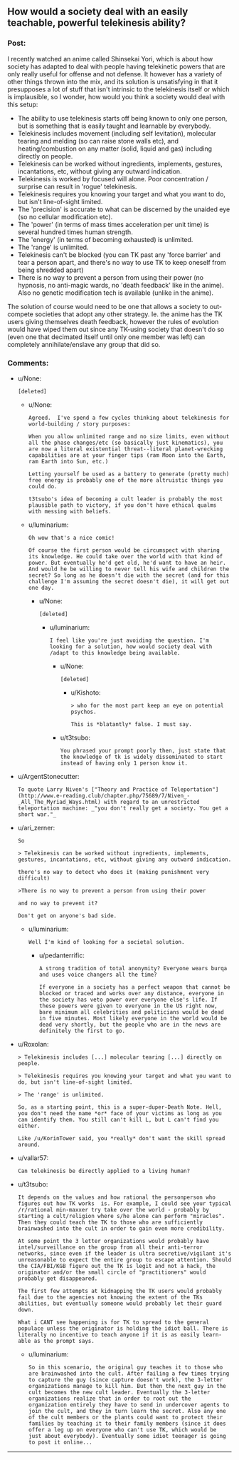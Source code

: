 ## How would a society deal with an easily teachable, powerful telekinesis ability?

### Post:

I recently watched an anime called Shinsekai Yori, which is about how society has adapted to deal with people having telekinetic powers that are only really useful for offense and not defense. It however has a variety of other things thrown into the mix, and its solution is unsatisfying in that it presupposes a lot of stuff that isn't intrinsic to the telekinesis itself or which is implausible, so I wonder, how would you think a society would deal with this setup:

* The ability to use telekinesis starts off being known to only one person, but is something that is easily taught and learnable by everybody.
* Telekinesis includes movement (including self levitation), molecular tearing and melding (so can raise stone walls etc), and heating/combustion on any matter (solid, liquid and gas) including directly on people.
* Telekinesis can be worked without ingredients, implements, gestures, incantations, etc, without giving any outward indication. 
* Telekinesis is worked by focused will alone. Poor concentration / surprise can result in 'rogue' telekinesis.
* Telekinesis requires you knowing your target and what you want to do, but isn't line-of-sight limited.
* The 'precision' is accurate to what can be discerned by the unaided eye (so no cellular modification etc).
* The 'power' (in terms of mass times acceleration per unit time) is several hundred times human strength.
* The 'energy' (in terms of becoming exhausted) is unlimited.
* The 'range' is unlimited.
* Telekinesis can't be blocked (you can TK past any 'force barrier' and tear a person apart, and there's no way to use TK to keep oneself from being shredded apart)
* There is no way to prevent a person from using their power (no hypnosis, no anti-magic wards, no 'death feedback' like in the anime). Also no genetic modification tech is available (unlike in the anime).

The solution of course would need to be one that allows a society to out-compete societies that adopt any other strategy. Ie. the anime has the TK users giving themselves death feedback, however the rules of evolution would have wiped them out since any TK-using society that doesn't do so (even one that decimated itself until only one member was left) can completely annihilate/enslave any group that did so.

### Comments:

- u/None:
  ```
  [deleted]
  ```

  - u/None:
    ```
    Agreed.  I've spend a few cycles thinking about telekinesis for world-building / story purposes:

    When you allow unlimited range and no size limits, even without all the phase changes/etc (so basically just kinematics), you are now a literal existential threat--literal planet-wrecking capabilities are at your finger tips (ram Moon into the Earth, ram Earth into Sun, etc.)

    Letting yourself be used as a battery to generate (pretty much) free energy is probably one of the more altruistic things you could do.

    t3tsubo's idea of becoming a cult leader is probably the most plausible path to victory, if you don't have ethical qualms with messing with beliefs.
    ```

  - u/luminarium:
    ```
    Oh wow that's a nice comic!

    Of course the first person would be circumspect with sharing its knowledge. He could take over the world with that kind of power. But eventually he'd get old, he'd want to have an heir. And would he be willing to never tell his wife and children the secret? So long as he doesn't die with the secret (and for this challenge I'm assuming the secret doesn't die), it will get out one day.
    ```

    - u/None:
      ```
      [deleted]
      ```

      - u/luminarium:
        ```
        I feel like you're just avoiding the question. I'm looking for a solution, how would society deal with /adapt to this knowledge being available.
        ```

        - u/None:
          ```
          [deleted]
          ```

          - u/Kishoto:
            ```
            > who for the most part keep an eye on potential psychos. 

            This is *blatantly* false. I must say.
            ```

        - u/t3tsubo:
          ```
          You phrased your prompt poorly then, just state that the knowledge of tk is widely disseminated to start instead of having only 1 person know it.
          ```

- u/ArgentStonecutter:
  ```
  To quote Larry Niven's ["Theory and Practice of Teleportation"](http://www.e-reading.club/chapter.php/75689/7/Niven_-_All_The_Myriad_Ways.html) with regard to an unrestricted teleportation machine: _"you don't really get a society. You get a short war."_
  ```

- u/ari_zerner:
  ```
  So

  > Telekinesis can be worked without ingredients, implements, gestures, incantations, etc, without giving any outward indication.

  there's no way to detect who does it (making punishment very difficult)

  >There is no way to prevent a person from using their power

  and no way to prevent it?

  Don't get on anyone's bad side.
  ```

  - u/luminarium:
    ```
    Well I'm kind of looking for a societal solution.
    ```

    - u/pedanterrific:
      ```
      A strong tradition of total anonymity? Everyone wears burqa and uses voice changers all the time?

      If everyone in a society has a perfect weapon that cannot be blocked or traced and works over any distance, everyone in the society has veto power over everyone else's life. If these powers were given to everyone in the US right now, bare minimum all celebrities and politicians would be dead in five minutes. Most likely everyone in the world would be dead very shortly, but the people who are in the news are definitely the first to go.
      ```

- u/Roxolan:
  ```
  > Telekinesis includes [...] molecular tearing [...] directly on people.

  > Telekinesis requires you knowing your target and what you want to do, but isn't line-of-sight limited.

  > The 'range' is unlimited.

  So, as a starting point, this is a super-duper-Death Note. Hell, you don't need the name *or* face of your victims as long as you can identify them. You still can't kill L, but L can't find you either.

  Like /u/KorinTower said, you *really* don't want the skill spread around.
  ```

- u/vallar57:
  ```
  Can telekinesis be directly applied to a living human?
  ```

- u/t3tsubo:
  ```
  It depends on the values and how rational the personperson who figures out how TK works  is. For example, I could see your typical /r/rational min-maxxer try take over the world - probably by starting a cult/religion where s/he alone can perform "miracles". Then they could teach the TK to those who are sufficiently brainwashed into the cult in order to gain even more credibility. 

  At some point the 3 letter organizations would probably have intel/surveillance on the group from all their anti-terror networks, since even if the leader is ultra secretive/vigilant it's unreasonable to expect the entire group to escape attention. Should the CIA/FBI/KGB figure out the TK is legit and not a hack, the originator and/or the small circle of "practitioners" would probably get disappeared. 

  The first few attempts at kidnapping the TK users would probably fail due to the agencies not knowing the extent of the TKs abilities, but eventually someone would probably let their guard down. 

  What i CANT see happening is for TK to spread to the general populace unless the originator is holding the idiot ball. There is literally no incentive to teach anyone if it is as easily learn-able as the prompt says.
  ```

  - u/luminarium:
    ```
    So in this scenario, the original guy teaches it to those who are brainwashed into the cult. After failing a few times trying to capture the guy (since capture doesn't work), the 3-letter organizations manage to kill him. But then the next guy in the cult becomes the new cult leader. Eventually the 3-letter organizations realize that in order to root out the organization entirely they have to send in undercover agents to join the cult, and they in turn learn the secret. Also any one of the cult members or the plants could want to protect their families by teaching it to their family members (since it does offer a leg up on everyone who can't use TK, which would be just about everybody). Eventually some idiot teenager is going to post it online...
    ```

---

